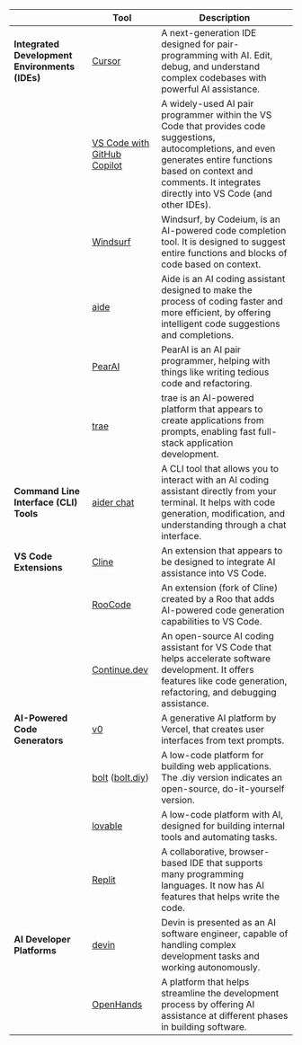 | &nbsp;                                         | Tool                                                                                 | Description                                                                                                                                                                                                                   |
| ---------------------------------------------- | ------------------------------------------------------------------------------------ | ----------------------------------------------------------------------------------------------------------------------------------------------------------------------------------------------------------------------------- |
| **Integrated Development Environments (IDEs)** | [Cursor](https://www.cursor.sh/)                                                     | A next-generation IDE designed for pair-programming with AI. Edit, debug, and understand complex codebases with powerful AI assistance.                                                                                       |
|                                                | [VS Code with GitHub Copilot](https://github.com/features/copilot)                   | A widely-used AI pair programmer within the VS Code that provides code suggestions, autocompletions, and even generates entire functions based on context and comments. It integrates directly into VS Code (and other IDEs). |
|                                                | [Windsurf](https://codeium.com/windsurf)                                             | Windsurf, by Codeium, is an AI-powered code completion tool. It is designed to suggest entire functions and blocks of code based on context.                                                                                  |
|                                                | [aide](https://aide.dev/)                                                            | Aide is an AI coding assistant designed to make the process of coding faster and more efficient, by offering intelligent code suggestions and completions.                                                                    |
|                                                | [PearAI](https://trypear.ai/)                                                        | PearAI is an AI pair programmer, helping with things like writing tedious code and refactoring.                                                                                                                               |
|                                                | [trae](https://www.trae.ai/home)                                                     | trae is an AI-powered platform that appears to create applications from prompts, enabling fast full-stack application development.                                                                                            |
| **Command Line Interface (CLI) Tools**         | [aider chat](https://aider.chat/)                                                    | A CLI tool that allows you to interact with an AI coding assistant directly from your terminal. It helps with code generation, modification, and understanding through a chat interface.                                      |
| **VS Code Extensions**                         | [Cline](https://github.com/cline/cline)                                              | An extension that appears to be designed to integrate AI assistance into VS Code.                                                                                                                                             |
|                                                | [RooCode](https://github.com/RooVetGit/Roo-Code)                                     | An extension (fork of Cline) created by a Roo that adds AI-powered code generation capabilities to VS Code.                                                                                                                   |
|                                                | [Continue.dev](https://www.continue.dev/)                                            | An open-source AI coding assistant for VS Code that helps accelerate software development. It offers features like code generation, refactoring, and debugging assistance.                                                    |
| **AI-Powered Code Generators**                 | [v0](https://v0.dev/)                                                                | A generative AI platform by Vercel, that creates user interfaces from text prompts.                                                                                                                                           |
|                                                | [bolt](https://bolt.new/)  ([bolt.diy](https://github.com/stackblitz-labs/bolt.diy)) | A low-code platform for building web applications. The .diy version indicates an open-source, do-it-yourself version.                                                                                                         |
|                                                | [lovable](https://lovable.dev/)                                                      | А low-code platform with AI, designed for building internal tools and automating tasks.                                                                                                                                       |
|                                                | [Replit](https://replit.com/)                                                        | A collaborative, browser-based IDE that supports many programming languages. It now has AI features that helps write the code.                                                                                                |
| **AI Developer Platforms**                     | [devin](https://app.devin.ai/)                                                       | Devin is presented as an AI software engineer, capable of handling complex development tasks and working autonomously.                                                                                                        |
|                                                | [OpenHands](https://www.all-hands.dev/)                                              | A platform that helps streamline the development process by offering AI assistance at different phases in building software.                                                                                                  |
